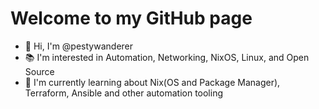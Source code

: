 # Welcome to my GitHub page
* 👋 Hi, I'm @pestywanderer
* 📚 I'm interested in Automation, Networking, NixOS, Linux, and Open Source
* 🌱 I'm currently learning about Nix(OS and Package Manager), Terraform, Ansible and other automation tooling